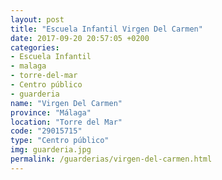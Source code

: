 ```yaml
---
layout: post
title: "Escuela Infantil Virgen Del Carmen"
date: 2017-09-20 20:57:05 +0200
categories:
- Escuela Infantil
- malaga
- torre-del-mar
- Centro público
- guarderia
name: "Virgen Del Carmen"
province: "Málaga"
location: "Torre del Mar"
code: "29015715"
type: "Centro público"
img: guarderia.jpg
permalink: /guarderias/virgen-del-carmen.html
---
```

